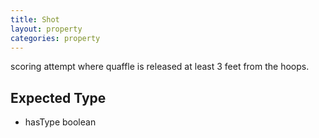 ```yaml
---
title: Shot
layout: property
categories: property
---
```


scoring attempt where quaffle is released at least 3 feet from the hoops.

## Expected Type

*   hasType boolean
